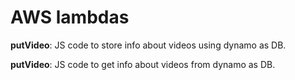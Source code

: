 # AWS lambdas
**putVideo**: JS code to store info about videos using dynamo as DB.

**putVideo**: JS code to get info about videos from dynamo as DB.
